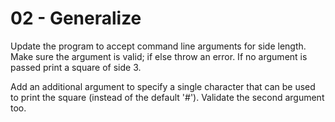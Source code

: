 # 02 - Generalize

Update the program to accept command line arguments for side length. Make sure the argument is valid; if else throw an error. If no argument is passed print a square of side 3.

Add an additional argument to specify a single character that can be used to print the square (instead of the default '#'). Validate the second argument too.
